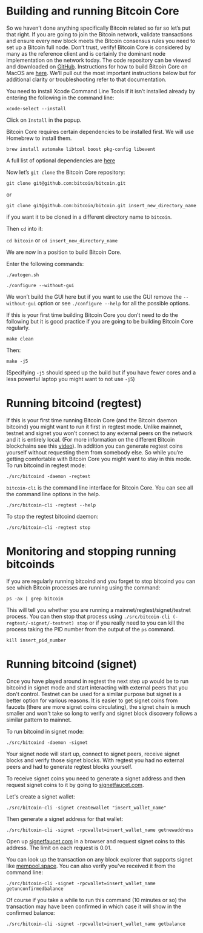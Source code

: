 # Building and running Bitcoin Core

So we haven’t done anything specifically Bitcoin related so far so let’s put that right. If you are going to join the Bitcoin network, validate transactions and ensure every new block meets the Bitcoin consensus rules you need to set up a Bitcoin full node. Don’t trust, verify! Bitcoin Core is considered by many as the reference client and is certainly the dominant node implementation on the network today. The code repository can be viewed and downloaded on [GitHub](https://github.com/bitcoin/bitcoin). Instructions for how to build Bitcoin Core on MacOS are [here](https://github.com/bitcoin/bitcoin/blob/master/doc/build-osx.md). We’ll pull out the most important instructions below but for additional clarity or troubleshooting refer to that documentation.

You need to install Xcode Command Line Tools if it isn’t installed already by entering the following in the command line:

`xcode-select --install`

Click on `Install` in the popup.

Bitcoin Core requires certain dependencies to be installed first. We will use Homebrew to install them.

`brew install automake libtool boost pkg-config libevent`

A full list of optional dependencies are [here](https://github.com/bitcoin/bitcoin/blob/master/doc/dependencies.md)

Now let’s `git clone` the Bitcoin Core repository:

`git clone git@github.com:bitcoin/bitcoin.git`

or

`git clone git@github.com:bitcoin/bitcoin.git insert_new_directory_name`

if you want it to be cloned in a different directory name to `bitcoin`.

Then `cd` into it:

`cd bitcoin` or `cd insert_new_directory_name`

We are now in a position to build Bitcoin Core.

Enter the following commands:

`./autogen.sh`

`./configure --without-gui`

We won’t build the GUI here but if you want to use the GUI remove the `--without-gui` option or see `./configure --help` for all the possible options.

If this is your first time building Bitcoin Core you don’t need to do the following but it is good practice if you are going to be building Bitcoin Core regularly.

`make clean`

Then:

`make -j5`

(Specifying `-j5` should speed up the build but if you have fewer cores and a less powerful laptop you might want to not use `-j5`)

# Running bitcoind (regtest)

If this is your first time running Bitcoin Core (and the Bitcoin daemon bitcoind) you might want to run it first in regtest mode. Unlike mainnet, testnet and signet you won’t connect to any external peers on the network and it is entirely local. (For more information on the different Bitcoin blockchains see this [video](https://www.youtube.com/watch?v=6KpQmCs0qH8)). In addition you can generate regtest coins yourself without requesting them from somebody else. So while you’re getting comfortable with Bitcoin Core you might want to stay in this mode. To run bitcoind in regtest mode:

`./src/bitcoind -daemon -regtest`

`bitcoin-cli` is the command line interface for Bitcoin Core. You can see all the command line options in the help.

`./src/bitcoin-cli -regtest --help`

To stop the regtest bitcoind daemon:

`./src/bitcoin-cli -regtest stop`

# Monitoring and stopping running bitcoinds

If you are regularly running bitcoind and you forget to stop bitcoind you can see which Bitcoin processes are running using the command:

`ps -ax | grep bitcoin`

This will tell you whether you are running a mainnet/regtest/signet/testnet process. You can then stop that process using `./src/bitcoin-cli (-regtest/-signet/-testnet) stop` or if you really need to you can kill the process taking the PID number from the output of the `ps` command.

`kill insert_pid_number`

# Running bitcoind (signet)

Once you have played around in regtest the next step up would be to run bitcoind in signet mode and start interacting with external peers that you don't control. Testnet can be used for a similar purpose but signet is a better option for various reasons. It is easier to get signet coins from faucets (there are more signet coins circulating), the signet chain is much smaller and won't take so long to verify and signet block discovery follows a similar pattern to mainnet.

To run bitcoind in signet mode:

`./src/bitcoind -daemon -signet`

Your signet node will start up, connect to signet peers, receive signet blocks and verify those signet blocks. With regtest you had no external peers and had to generate regtest blocks yourself.

To receive signet coins you need to generate a signet address and then request signet coins to it by going to [signetfaucet.com](https://signetfaucet.com/).

Let's create a signet wallet:

`./src/bitcoin-cli -signet createwallet "insert_wallet_name"`

Then generate a signet address for that wallet:

`./src/bitcoin-cli -signet -rpcwallet=insert_wallet_name getnewaddress`

Open up [signetfaucet.com](https://signetfaucet.com/) in a browser and request signet coins to this address. The limit on each request is 0.01.

You can look up the transaction on any block explorer that supports signet like [mempool.space](https://mempool.space/signet). You can also verify you've received it from the command line:

`./src/bitcoin-cli -signet -rpcwallet=insert_wallet_name getunconfirmedbalance`

Of course if you take a while to run this command (10 minutes or so) the transaction may have been confirmed in which case it will show in the confirmed balance:

`./src/bitcoin-cli -signet -rpcwallet=insert_wallet_name getbalance`
